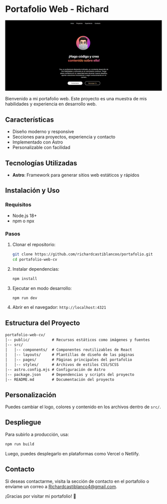 # Portafolio Web - Richard

![Vista previa del portafolio](public/portafolioweb-1img.png)

Bienvenido a mi portafolio web. Este proyecto es una muestra de mis habilidades y experiencia en desarrollo web.

## Características
- Diseño moderno y responsive
- Secciones para proyectos, experiencia y contacto
- Implementado con Astro
- Personalizable con facilidad

## Tecnologías Utilizadas
- **Astro**: Framework para generar sitios web estáticos y rápidos

## Instalación y Uso
### Requisitos
- Node.js 18+
- npm o npx 

### Pasos
1. Clonar el repositorio:
   ```bash
   git clone https://github.com/richardcastiblancoo/portafolio.git
   cd portafolio-web-cv
   ```
2. Instalar dependencias:
   ```bash
   npm install
   ```
3. Ejecutar en modo desarrollo:
   ```bash
   npm run dev
   ```
4. Abrir en el navegador: `http://localhost:4321`

## Estructura del Proyecto
```
portafolio-web-cv/
│-- public/          # Recursos estáticos como imágenes y fuentes
│-- src/
│   │-- components/  # Componentes reutilizables de React
│   │-- layouts/     # Plantillas de diseño de las páginas
│   │-- pages/       # Páginas principales del portafolio
│   │-- styles/      # Archivos de estilos CSS/SCSS
│-- astro.config.mjs # Configuración de Astro
│-- package.json     # Dependencias y scripts del proyecto
│-- README.md        # Documentación del proyecto
```

## Personalización
Puedes cambiar el logo, colores y contenido en los archivos dentro de `src/`.

## Despliegue
Para subirlo a producción, usa:
```bash
npm run build
```
Luego, puedes desplegarlo en plataformas como Vercel o Netlify.

## Contacto
Si deseas contactarme, visita la sección de contacto en el portafolio o envíame un correo a [Richardcastiblanco4@gmail.com](mailto:Richardcastiblanco4@gmail.com).

¡Gracias por visitar mi portafolio! 🚀



